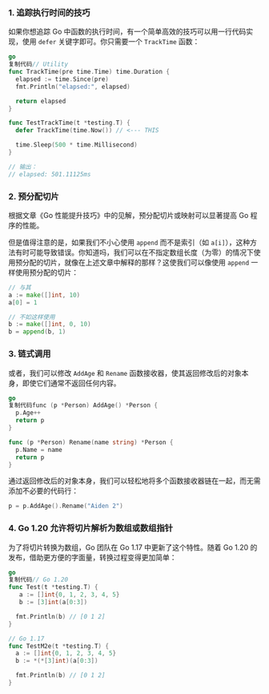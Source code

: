 ### 1. 追踪执行时间的技巧

如果你想追踪 Go 中函数的执行时间，有一个简单高效的技巧可以用一行代码实现，使用 `defer` 关键字即可。你只需要一个 `TrackTime` 函数：

```go
go
复制代码// Utility
func TrackTime(pre time.Time) time.Duration {
  elapsed := time.Since(pre)
  fmt.Println("elapsed:", elapsed)

  return elapsed
}

func TestTrackTime(t *testing.T) {
  defer TrackTime(time.Now()) // <--- THIS

  time.Sleep(500 * time.Millisecond)
}

// 输出：
// elapsed: 501.11125ms
```

### 2. 预分配切片

根据文章《Go 性能提升技巧》中的见解，预分配切片或映射可以显著提高 Go 程序的性能。

但是值得注意的是，如果我们不小心使用 `append` 而不是索引（如 `a[i]`），这种方法有时可能导致错误。你知道吗，我们可以在不指定数组长度（为零）的情况下使用预分配的切片，就像在上述文章中解释的那样？这使我们可以像使用 `append` 一样使用预分配的切片：

```go
// 与其
a := make([]int, 10)
a[0] = 1

// 不如这样使用
b := make([]int, 0, 10)
b = append(b, 1)
```

### 3. 链式调用

或者，我们可以修改 `AddAge` 和 `Rename` 函数接收器，使其返回修改后的对象本身，即使它们通常不返回任何内容。

```go
go
复制代码func (p *Person) AddAge() *Person {
  p.Age++
  return p
}

func (p *Person) Rename(name string) *Person {
  p.Name = name
  return p
}
```

通过返回修改后的对象本身，我们可以轻松地将多个函数接收器链在一起，而无需添加不必要的代码行：

```go
p = p.AddAge().Rename("Aiden 2")
```



### 4. Go 1.20 允许将切片解析为数组或数组指针

为了将切片转换为数组，Go 团队在 Go 1.17 中更新了这个特性。随着 Go 1.20 的发布，借助更方便的字面量，转换过程变得更加简单：

```go
go
复制代码// Go 1.20
func Test(t *testing.T) {
   a := []int{0, 1, 2, 3, 4, 5}
   b := [3]int(a[0:3])

  fmt.Println(b) // [0 1 2]
}

// Go 1.17
func TestM2e(t *testing.T) {
  a := []int{0, 1, 2, 3, 4, 5}
  b := *(*[3]int)(a[0:3])

  fmt.Println(b) // [0 1 2]
}
```

